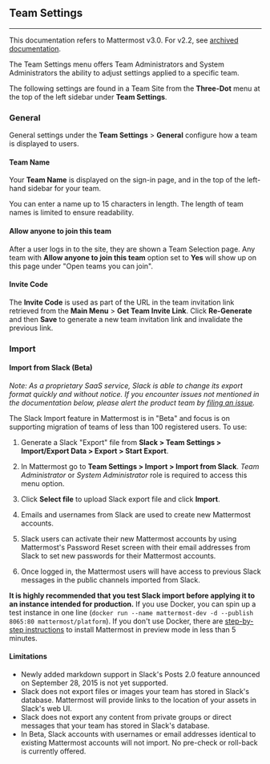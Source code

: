 ## Team Settings  
___ 

This documentation refers to Mattermost v3.0. For v2.2, see [archived documentation](http://docs.mattermost.com/archives/docs-v2.2.html#team-settings).

The Team Settings menu offers Team Administrators and System Administrators the ability to adjust settings applied to a specific team. 

The following settings are found in a Team Site from the **Three-Dot** menu at the top of the left sidebar under **Team Settings**. 

### General  

General settings under the **Team Settings** > **General** configure how a team is displayed to users. 

#### Team Name

Your **Team Name** is displayed on the sign-in page, and in the top of the left-hand sidebar for your team. 

You can enter a name up to 15 characters in length. The length of team names is limited to ensure readability.

#### Allow anyone to join this team

After a user logs in to the site, they are shown a Team Selection page. Any team with **Allow anyone to join this team** option set to **Yes** will show up on this page under "Open teams you can join".

#### Invite Code 

The **Invite Code** is used as part of the URL in the team invitation link retrieved from the **Main Menu** > **Get Team Invite Link**. Click **Re-Generate** and then **Save** to generate a new team invitation link and invalidate the previous link.

### Import

#### Import from Slack (Beta) 

*Note: As a proprietary SaaS service, Slack is able to change its export format quickly and without notice. If you encounter issues not mentioned in the documentation below, please alert the product team by [filing an issue](https://github.com/mattermost/platform/issues).*

The Slack Import feature in Mattermost is in "Beta" and focus is on supporting migration of teams of less than 100 registered users. To use: 

1. Generate a Slack "Export" file from **Slack > Team Settings > Import/Export Data > Export > Start Export**.  

2. In Mattermost go to **Team Settings > Import > Import from Slack**. _Team Administrator_ or _System Administrator_ role is required to access this menu option.

3. Click **Select file** to upload Slack export file and click **Import**.   

4. Emails and usernames from Slack are used to create new Mattermost accounts. 

5. Slack users can activate their new Mattermost accounts by using Mattermost's Password Reset screen with their email addresses from Slack to set new passwords for their Mattermost accounts.  

6. Once logged in, the Mattermost users will have access to previous Slack messages in the public channels imported from Slack.

**It is highly recommended that you test Slack import before applying it to an instance intended for production.** If you use Docker, you can spin up a test instance in one line (`docker run --name mattermost-dev -d --publish 8065:80 mattermost/platform`). If you don't use Docker, there are [step-by-step instructions](http://docs.mattermost.com/install/docker-local-machine.html) to install Mattermost in preview mode in less than 5 minutes.

#### Limitations 

- Newly added markdown support in Slack's Posts 2.0 feature announced on September 28, 2015 is not yet supported.
- Slack does not export files or images your team has stored in Slack's database. Mattermost will provide links to the location of your assets in Slack's web UI.
- Slack does not export any content from private groups or direct messages that your team has stored in Slack's database. 
- In Beta, Slack accounts with usernames or email addresses identical to existing Mattermost accounts will not import. No pre-check or roll-back is currently offered. 
